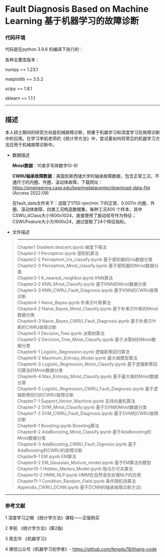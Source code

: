 # Fault Diagnosis Based on Machine Learning 基于机器学习的故障诊断



### **代码环境**

代码是在python 3.9.6 的编译下执行的：

各种主要库版本：

numpy == 1.23.1

matplotlib == 3.5.2

scipy == 1.8.1

sklearn == 1.1.1

---

## 描述

本人硕士期间的研究方向是机械故障诊断，侧重于机器学习和深度学习在故障诊断中的应用。在学习李航老师的《统计学方法》中，尝试着如何将常见的机器学习方法应用于机械故障诊断中。

- 数据描述

  **Mnist数据**：10类手写体数字(0-9)

  **CWRU轴承故障数据**：美国凯斯西储大学的轴承故障数据，包含正常工况，不通尺寸的内圈、外圈、滚动体故障，下载网址：https://engineering.case.edu/bearingdatacenter/download-data-file (Access 2022.09)

  在fault_data文件夹下：选取了1750 rpm/min 下的正常、0.007in 内圈、外圈、滚动体故障，四类工况构造数据集，每种工况400 个样本，其中CSWU_4Class大小1600x1024，直接使用了振动信号作为特征；CSWUFeature大小为1600x24，通过提取了24个特征指标。

- 文件描述

> ----
>
> Chapter1 Gradient descent.ipynb												 梯度下降法 \
> Chapter2-1 Perceptron.ipynb														感知机算法\
> Chapter2-2 Perceptron_Iris_classify.ipynb									基于感知器的Iris数据分类\
> Chapter2-3 Perceptron_Mnist_classify.ipynb							    基于感知器的Mnist数据分类\
> Chapter3-1 K_nearest_neighbor.ipynb										  KNN算法\
> Chapter3-2 KNN_Mnist_Classify.ipynb										 基于KNN的Mnist数据分类\
> Chapter3-3 KNN_CWRU_Fault_Diagnosis.ipynb						  基于KNN的CWRU故障诊断\
> Chapter4-1 Naive_Bayes.ipynb													 朴素贝叶斯算法\
> Chapter4-2 Naive_Bayes_Mnist_Classify.ipynb							基于朴素贝叶斯的Mnist数据分类\
> Chapter4-3 Naive_Bayes_CWRU_Fault_Diagnosis.ipynb			 基于朴素贝叶斯的CWRU故障诊断\
> Chapter5-1 Decision_Tree.ipynb													决策树算法\
> Chapter5-2 Decision_Tree_Mnist_Classify.ipynb						   基于决策树的Mnist数据分类\
> Chapter6-1 Logistic_Regression.ipynb										 逻辑斯蒂回归算法\
> Chapter6-2 Maximum_Entropy_Model.ipynb								最大熵模型算法\
> Chapter6-3 Logistic_Regression_Mnist_Classify.ipynb				 基于逻辑斯蒂回归算法的Mnist数据分类\
> Chapter6-4 Max_Entropy_Mnist_Classify.ipynb							基于最大熵的Mnist数据分类\
> Chapter6-5 Logistic_Regression_CWRU_Fault_Diagnosis.ipynb 基于逻辑斯蒂回归的CWRU故障诊断\
> Chapter7-1 Support_Vector_Machine.ipynb								 支持向量机算法\
> Chapter7-2 SVM_Mnist_Classify.ipynb										 基于SVM的Mnist数据分类\
> Chapter7-3 SVM_CWRU_Fault_Diagnosis.ipynb						  基于SVM的CWRU故障诊断\
> Chapter8-1 Boosting.ipynb															Boosting算法\
> Chapter8-2 AdaBoosting_Mnist_Classify.ipynb							 基于AdaBoosting的Mnist数据分类\
> Chapter8-3 AdaBoosting_CWRU_Fault_Dignosis.ipynb				基于AdaBoosting的CWRU的故障诊断\
> Chapter9-1 EM.ipynb																	  EM算法\
> Chapter9-2 EM_Gaussian_Mixture_model.ipynb						   基于EM算法的模型\
> Chapter10-1 Hidden_Markov_Model.ipynb									隐马尔可夫算法\
> Chapter10-2 HMM_NLP.ipynb														HMM在自然语言处理NLP的应用\
> Chapter11-1 Condition_Random_Field.ipynb								条件随机场算法\
> Appendix_CWRU_DCNN.ipynb													  基于DCNN的轴承故障诊断方法\

---

### 参考文献

1 深度学习之眼 《统计学方法》课程——正版购买

2 李航 《统计学方法》(第2版)

3 周志华 《机器学习》

4 微信公众号《机器学习初学者》- https://github.com/fengdu78/lihang-code











